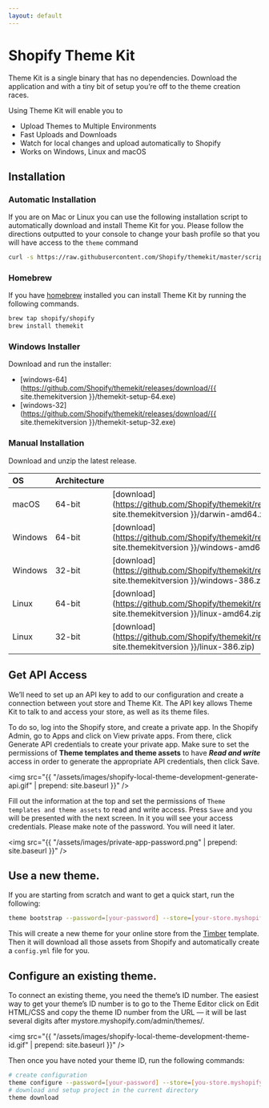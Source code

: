 ```yaml
---
layout: default
---
```

# Shopify Theme Kit

Theme Kit is a single binary that has no dependencies. Download the application
and with a tiny bit of setup you’re off to the theme creation races.

Using Theme Kit will enable you to

* Upload Themes to Multiple Environments
* Fast Uploads and Downloads
* Watch for local changes and upload automatically to Shopify
* Works on Windows, Linux and macOS

## Installation

### Automatic Installation

If you are on Mac or Linux you can use the following installation script to automatically
download and install Theme Kit for you. Please follow the directions outputted to your
console to change your bash profile so that you will have access to the `theme` command

```bash
curl -s https://raw.githubusercontent.com/Shopify/themekit/master/scripts/install | sudo python
```

### Homebrew

If you have [homebrew](http://brew.sh/) installed you can install Theme Kit by running the following commands.

```bash
brew tap shopify/shopify
brew install themekit
```

### Windows Installer

Download and run the installer:

- [windows-64](https://github.com/Shopify/themekit/releases/download/{{ site.themekitversion }}/themekit-setup-64.exe)
- [windows-32](https://github.com/Shopify/themekit/releases/download/{{ site.themekitversion }}/themekit-setup-32.exe)

### Manual Installation

Download and unzip the latest release.

| OS     | Architecture |          |
| :------| :------------| :------- |
| macOS  | 64-bit       |  [download](https://github.com/Shopify/themekit/releases/download/{{ site.themekitversion }}/darwin-amd64.zip)
| Windows| 64-bit       |  [download](https://github.com/Shopify/themekit/releases/download/{{ site.themekitversion }}/windows-amd64.zip)
| Windows| 32-bit       |  [download](https://github.com/Shopify/themekit/releases/download/{{ site.themekitversion }}/windows-386.zip)
| Linux  | 64-bit       |  [download](https://github.com/Shopify/themekit/releases/download/{{ site.themekitversion }}/linux-amd64.zip)
| Linux  | 32-bit       |  [download](https://github.com/Shopify/themekit/releases/download/{{ site.themekitversion }}/linux-386.zip)

## Get API Access

We’ll need to set up an API key to add to our configuration and create a connection
between yout store and Theme Kit. The API key allows Theme Kit to talk to and access
your store, as well as its theme files.

To do so, log into the Shopify store, and create a private app. In the Shopify
Admin, go to Apps and click on View private apps. From there, click Generate API
credentials to create your private app. Make sure to set the permissions of **Theme
templates and theme assets** to have ***Read and write*** access in order to generate the
appropriate API credentials, then click Save.

<img src="{{ "/assets/images/shopify-local-theme-development-generate-api.gif" | prepend: site.baseurl }}" />

Fill out the information at the top and set the permissions of `Theme templates and theme assets` to
read and write access. Press `Save` and you will be presented with the next screen. In it you will
see your access credentials. Please make note of the password. You will need it later.

<img src="{{ "/assets/images/private-app-password.png" | prepend: site.baseurl }}" />

## Use a new theme.

If you are starting from scratch and want to get a quick start, run the following:

```bash
theme bootstrap --password=[your-password] --store=[your-store.myshopify.com]
```

This will create a new theme for your online store from the [Timber](https://shopify.github.io/Timber/) template. Then
it will download all those assets from Shopify and automatically create a `config.yml` file for you.

## Configure an existing theme.

To connect an existing theme, you need the theme’s ID number. The easiest way to
get your theme’s ID number is to go to the Theme Editor click on Edit HTML/CSS and
copy the theme ID number from the URL — it will be last several digits after mystore.myshopify.com/admin/themes/.

<img src="{{ "/assets/images/shopify-local-theme-development-theme-id.gif" | prepend: site.baseurl }}" />

Then once you have noted your theme ID, run the following commands:

```bash
# create configuration
theme configure --password=[your-password] --store=[you-store.myshopify.com] --themeid=[your-theme-id]
# download and setup project in the current directory
theme download
```
